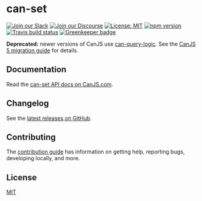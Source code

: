 # can-set

[![Join our Slack](https://img.shields.io/badge/slack-join%20chat-611f69.svg)](https://www.bitovi.com/community/slack?utm_source=badge&utm_medium=badge&utm_campaign=pr-badge&utm_content=badge)
[![Join our Discourse](https://img.shields.io/discourse/https/forums.bitovi.com/posts.svg)](https://forums.bitovi.com/?utm_source=badge&utm_medium=badge&utm_campaign=pr-badge&utm_content=badge)
[![License: MIT](https://img.shields.io/badge/license-MIT-blue.svg)](https://github.com/canjs/can-set/blob/master/LICENSE)
[![npm version](https://badge.fury.io/js/can-set.svg)](https://www.npmjs.com/package/can-set)
[![Travis build status](https://travis-ci.org/canjs/can-set.svg?branch=master)](https://travis-ci.org/canjs/can-set)
[![Greenkeeper badge](https://badges.greenkeeper.io/canjs/can-set.svg)](https://greenkeeper.io/)

**Deprecated:** newer versions of CanJS use [can-query-logic](https://canjs.com/doc/can-query-logic.html). See the [CanJS 5 migration guide](https://canjs.com/doc/migrate-5.html#Replacecan_setwithcan_set_legacy) for details.

## Documentation

Read the [can-set API docs on CanJS.com](https://v4.canjs.com/doc/can-set.html).

## Changelog

See the [latest releases on GitHub](https://github.com/canjs/can-set/releases).

## Contributing

The [contribution guide](https://github.com/canjs/can-set/blob/master/CONTRIBUTING.md) has information on getting help, reporting bugs, developing locally, and more.

## License

[MIT](https://github.com/canjs/can-set/blob/master/LICENSE)

